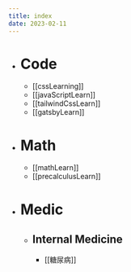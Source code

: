 ```yaml
---
title: index
date: 2023-02-11
--- 
```


- # Code
  - [[cssLearning]]
  - [[javaScriptLearn]]
  - [[tailwindCssLearn]]
  - [[gatsbyLearn]]

- # Math
  - [[mathLearn]]
  - [[precalculusLearn]]

- # Medic
  - ## Internal Medicine
    - [[糖尿病]]
